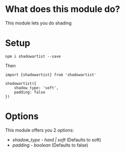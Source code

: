 # What does this module do?

This module lets you do shading

# Setup
`npm i shadowartist --save`

Then

```
import {shadowartist} from 'shadowartist'

shadowartist({
    shadow_type: 'soft',
    padding: false
})
```
# Options
This module offers you 2 options:

* *shadow_type* - _hard | soft_ (Defaults to soft)
* *padding* - _boolean_ (Defaults to false)